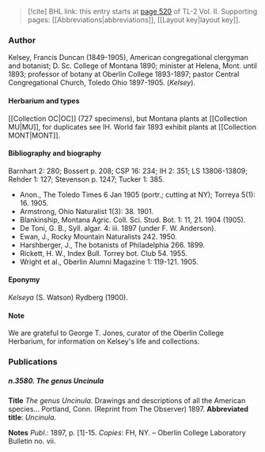 > [!cite] BHL link: this entry starts at [page 520](https://www.biodiversitylibrary.org/item/103253#page/546/mode/1up) of TL-2 Vol. II.
> Supporting pages: [[Abbreviations|abbreviations]], [[Layout key|layout key]].

### Author

Kelsey, Francis Duncan (1849-1905), American congregational clergyman and botanist; D. Sc. College of Montana 1890; minister at Helena, Mont. until 1893; professor of botany at Oberlin College 1893-1897; pastor Central Congregational Church, Toledo Ohio 1897-1905. (*Kelsey*).

#### Herbarium and types

[[Collection OC|OC]] (727 specimens), but Montana plants at [[Collection MU|MU]], for duplicates see IH. World fair 1893 exhibit plants at [[Collection MONT|MONT]].

#### Bibliography and biography

Barnhart 2: 280; Bossert p. 208; CSP 16: 234; IH 2: 351; LS 13806-13809; Rehder 1: 127; Stevenson p. 1247; Tucker 1: 385.
- Anon., The Toledo Times 6 Jan 1905 (portr.; cutting at NY); Torreya 5(1): 16. 1905.
- Armstrong, Ohio Naturalist 1(3): 38. 1901.
- Blankinship, Montana Agric. Coll. Sci. Stud. Bot. 1: 11, 21. 1904 (1905).
- De Toni, G. B., Syll. algar. 4: iii. 1897 (under F. W. Anderson).
- Ewan, J., Rocky Mountain Naturalists 242. 1950.
- Harshberger, J., The botanists of Philadelphia 266. 1899.
- Rickett, H. W., Index Bull. Torrey bot. Club 54. 1955.
- Wright et al., Oberlin Alumni Magazine 1: 119-121. 1905.

#### Eponymy

*Kelseya* (S. Watson) Rydberg (1900).

#### Note

We are grateful to George T. Jones, curator of the Oberlin College Herbarium, for information on Kelsey's life and collections.

### Publications

##### n.3580. The genus Uncinula

**Title**
*The genus Uncinula*. Drawings and descriptions of all the American species... Portland, Conn. (Reprint from The Observer) 1897.
**Abbreviated title**: *Uncinula*.

**Notes**
*Publ*.: 1897, p. \[1\]-15. *Copies*: FH, NY. – Oberlin College Laboratory Bulletin no. vii.

